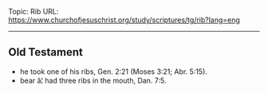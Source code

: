 Topic: Rib
URL: https://www.churchofjesuschrist.org/study/scriptures/tg/rib?lang=eng

---

## Old Testament

- he took one of his ribs, Gen. 2:21 (Moses 3:21; Abr. 5:15).
- bear â¦ had three ribs in the mouth, Dan. 7:5.

